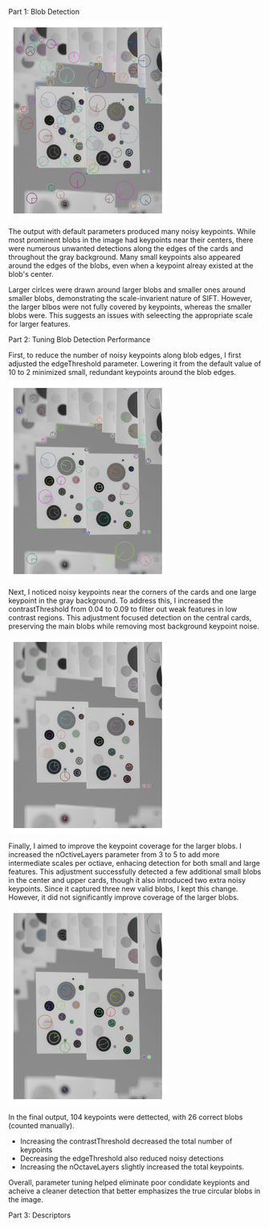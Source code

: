 Part 1: Blob Detection

![example-image blob detection with no parameter tuning](readme_images/image1.png)

The output with default parameters produced many noisy keypoints. While most prominent blobs in the image had keypoints near their centers, there were numerous unwanted detections along the edges of the cards and throughout the gray background. Many small keypoints also appeared around the edges of the blobs, even when a keypoint alreay existed at the blob's center. 

Larger cirlces were drawn around larger blobs and smaller ones around smaller blobs, demonstrating the scale-invarient nature of SIFT. However, the larger blbos were not fully covered by keypoints, whereas the smaller blobs were. This suggests an issues with seleecting the appropriate scale for larger features. 

Part 2: Tuning Blob Detection Performance

First, to reduce the number of noisy keypoints along blob edges, I first adjusted the edgeThreshold parameter. Lowering it from the default value of 10 to 2 minimized small, redundant keypoints around the blob edges. 

![example-image blob detection with edgeThreshold=2](readme_images/image2.png)

Next, I noticed noisy keypoints near the corners of the cards and one large keypoint in the gray background. To address this, I increased the contrastThreshold from 0.04 to 0.09 to filter out weak features in low contrast regions. This adjustment focused detection on the central cards, preserving the main blobs while removing most background keypoint noise. 

![example-image blob detection with edgeThreshold=2](readme_images/image3.png)

Finally, I aimed to improve the keypoint coverage for the larger blobs. I increased the nOctiveLayers parameter from 3 to 5 to add more intermediate scales per octiave, enhacing detection for both small and large features. This adjustment successfully detected a few additional small blobs in the center and upper cards, though it also introduced two extra noisy keypoints. Since it captured three new valid blobs, I kept this change. However, it did not significantly improve coverage of the larger blobs. 

![example-image blob detection with edgeThreshold=2](readme_images/image4.png)

In the final output, 104 keypoints were dettected, with 26 correct blobs (counted manually). 

- Increasing the contrastThreshold decreased the total number of keypoints 
- Decreasing the edgeThreshold also reduced noisy detections 
- Increasing the nOctaveLayers slightly increased the total keypoints. 

Overall, parameter tuning helped eliminate poor condidate keypionts and acheive a cleaner detection that better emphasizes the true circular blobs in the image. 

Part 3: Descriptors 

